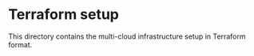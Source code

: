 # Terraform setup

This directory contains the multi-cloud infrastructure setup in Terraform format.
